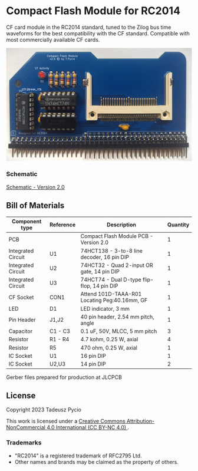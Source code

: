 # Compact Flash Module for RC2014

CF card module in the RC2014 standard, tuned to the Zilog bus time waveforms for the best compatibility with the CF standard. Compatible with most commercially available CF cards.

![populated board](board.jpg)

### Schematic

[Schematic - Version 2.0](Schematic.pdf)

## Bill of Materials

Component type     | Reference  | Description                                   | Quantity |
------------------ | ---------- | --------------------------------------------- | -------- |
PCB                |            | Compact Flash Module PCB - Version 2.0        | 1        |
Integrated Circuit | U1         | 74HCT138 - 3-to-8 line decoder, 16 pin DIP    | 1        |
Integrated Circuit | U2         | 74HCT32 - Quad 2-input OR gate, 14 pin DIP    | 1        |
Integrated Circuit | U3         | 74HCT74 - Dual D-type flip-flop, 14 pin DIP   | 1        |
CF Socket          | CON1       | Attend 101D-TAAA-R01 Locating Peg:40.16mm, GF | 1        |
LED                | D1         | LED indicator, 3 mm                           | 1        |
Pin Header         | J1,J2      | 40 pin header, 2.54 mm pitch, angle           | 1        |
Capacitor          | C1 - C3    | 0.1 uF, 50V, MLCC, 5 mm pitch                 | 3        |
Resistor           | R1 - R4    | 4.7 kohm, 0.25 W, axial                       | 4        |
Resistor           | R5         | 470 ohm, 0.25 W, axial                        | 1        |
IC Socket          | U1         | 16 pin DIP                                    | 1        |
IC Socket          | U2,U3      | 14 pin DIP                                    | 2        |

Gerber files prepared for production at JLCPCB

## License

Copyright 2023 Tadeusz Pycio

This work is licensed under a [Creative Commons Attribution-NonCommercial 4.0 International (CC BY-NC 4.0) ](https://creativecommons.org/licenses/by-nc/4.0/).

### Trademarks

* "RC2014" is a registered trademark of RFC2795 Ltd.
* Other names and brands may be claimed as the property of others.